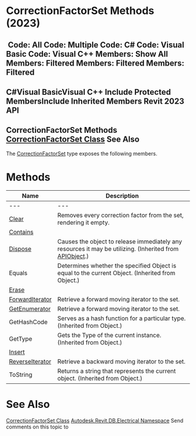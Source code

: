 # CorrectionFactorSet Methods (2023)

﻿
 Code: All Code: Multiple Code: C# Code: Visual Basic Code: Visual C++  Members: Show All Members: Filtered Members: Filtered Members: Filtered   
---  
C#Visual BasicVisual C++
Include Protected MembersInclude Inherited Members
Revit 2023 API  
---  
CorrectionFactorSet Methods  
[CorrectionFactorSet Class](2a56bd02-5b0a-4455-8193-6b6384d42835.md "CorrectionFactorSet Class") See Also  
---  
The [CorrectionFactorSet](2a56bd02-5b0a-4455-8193-6b6384d42835.md "CorrectionFactorSet Class") type exposes the following members.
# Methods
| Name | Description |
| --- | --- |
| --- | --- | --- |
| [Clear](faf177f8-494c-4d37-659a-3ef800155a8e.md "Clear Method") | Removes every correction factor from the set, rendering it empty. |
| [Contains](b8211a8f-885c-f083-e6ee-709862ac5c69.md "Contains Method") |
| [Dispose](7c03212a-b587-1c89-3912-efea0d2619c5.md "Dispose Method") | Causes the object to release immediately any resources it may be utilizing. (Inherited from [APIObject](beb86ef5-39ad-3f0d-0cd9-0c929387a2bb.md "APIObject Class").) |
| Equals | Determines whether the specified Object is equal to the current Object. (Inherited from Object.) |
| [Erase](d4ecd569-0920-1bf7-fed5-fe5b9dd69d1f.md "Erase Method") |
| [ForwardIterator](cda4b2a7-c49c-a1a8-bda2-e89bb780fe6a.md "ForwardIterator Method") | Retrieve a forward moving iterator to the set. |
| [GetEnumerator](9276b0d2-7770-7ffa-4a2f-e1f83b89e291.md "GetEnumerator Method") | Retrieve a forward moving iterator to the set. |
| GetHashCode | Serves as a hash function for a particular type.  (Inherited from Object.) |
| GetType | Gets the Type of the current instance. (Inherited from Object.) |
| [Insert](28e8dd84-003c-5181-dd2c-78bf04a80594.md "Insert Method") |
| [ReverseIterator](012415ba-04a3-3c94-e48b-9b6684d94f5d.md "ReverseIterator Method") | Retrieve a backward moving iterator to the set. |
| ToString | Returns a string that represents the current object. (Inherited from Object.) |

# See Also
[CorrectionFactorSet Class](2a56bd02-5b0a-4455-8193-6b6384d42835.md "CorrectionFactorSet Class")
[Autodesk.Revit.DB.Electrical Namespace](212a1314-7843-2c6c-3322-363127e4059f.md "Autodesk.Revit.DB.Electrical Namespace")
Send comments on this topic to 